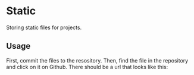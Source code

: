 # Static

Storing static files for projects.

## Usage

First, commit the files to the resository.
Then, find the file in the repository and click on it on Github.
There should be a url that looks like this:
